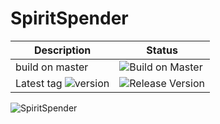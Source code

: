 # SpiritSpender
| Description      | Status |
| ----------- | ----------- |
| build on master | ![Build on Master](https://github.com/tomat3/SpiritSpender/workflows/build-and-test/badge.svg?branch=master) |
| Latest tag ![version](https://img.shields.io/github/v/tag/tomat3/SpiritSpender) | ![Release Version](https://github.com/tomat3/SpiritSpender/workflows/Build%20and%20Deploy%20to%20DockerHub/badge.svg)        |


![SpiritSpender](Doc/IMG_20200702_135323.jpg)
